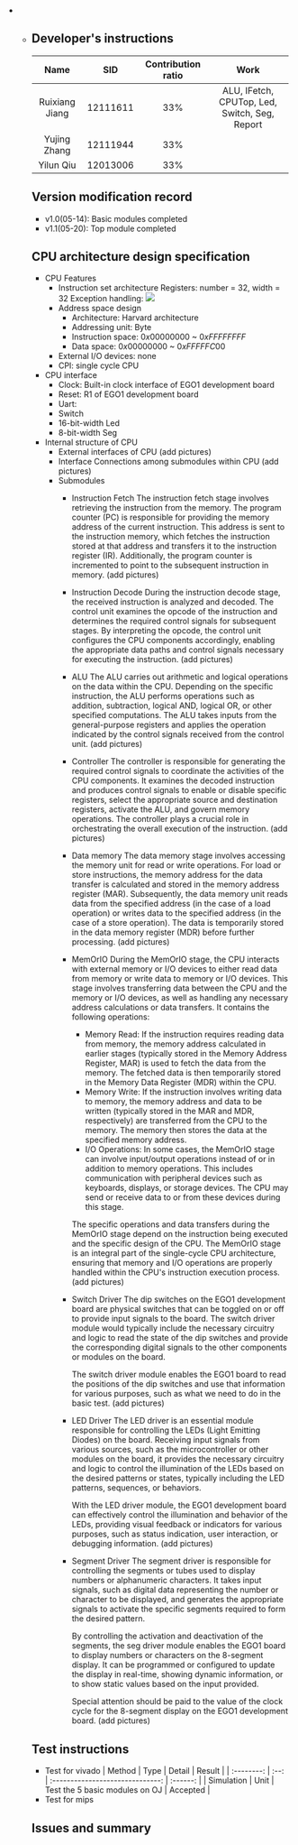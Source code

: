 -   -   ## Developer's instructions
    
        |      Name      |    SID     | Contribution ratio |                     Work                      |
        | :------------: | :--------: | :----------------: | :-------------------------------------------: |
        | Ruixiang Jiang | $12111611$ |       $33\%$       | ALU, IFetch, CPUTop, Led, Switch, Seg, Report |
        |  Yujing Zhang  | $12111944$ |       $33\%$       |                                               |
        |   Yilun Qiu    | $12013006$ |       $33\%$       |                                               |
    
        ## Version modification record
    
        -   v$1.0$(05-14): Basic modules completed
        -   v$1.1$(05-20): Top module completed
    
        ## CPU architecture design specification
    
        -   CPU Features
            -   Instruction set architecture
                Registers: number = $32$, width = $32$
                Exception handling: 
                ![](/Users/jrx/课程资料/CS202/Computer-Organization-Project-Spring-2023/ISA.png)
            -   Address space design
                - Architecture: Harvard architecture
                - Addressing unit: Byte
                - Instruction space: $0x00000000$ ~ $0xFFFFFFFF$
                - Data space: $0x00000000$ ~ $0xFFFFFC00$
            -   External I/O devices: none
            -   CPI: single cycle CPU
        -   CPU interface
            -   Clock: Built-in clock interface of EGO1 development board
            -   Reset: R1 of EGO1 development board
            -   Uart: 
            -   Switch
            -   16-bit-width Led
            -   8-bit-width Seg
        -   Internal structure of CPU
            -   External interfaces of CPU
            (add pictures)
            -   Interface Connections among submodules within CPU
            (add pictures)
            -   Submodules
                -   Instruction Fetch
                    The instruction fetch stage involves retrieving the instruction from the memory. The program counter (PC) is responsible for providing the memory address of the current instruction. This address is sent to the instruction memory, which fetches the instruction stored at that address and transfers it to the instruction register (IR). Additionally, the program counter is incremented to point to the subsequent instruction in memory.
                    (add pictures)
                -   Instruction Decode
                    During the instruction decode stage, the received instruction is analyzed and decoded. The control unit examines the opcode of the instruction and determines the required control signals for subsequent stages. By interpreting the opcode, the control unit configures the CPU components accordingly, enabling the appropriate data paths and control signals necessary for executing the instruction.
                    (add pictures)
                -   ALU
                    The ALU carries out arithmetic and logical operations on the data within the CPU. Depending on the specific instruction, the ALU performs operations such as addition, subtraction, logical AND, logical OR, or other specified computations. The ALU takes inputs from the general-purpose registers and applies the operation indicated by the control signals received from the control unit.
                    (add pictures)
                -   Controller
                    The controller is responsible for generating the required control signals to coordinate the activities of the CPU components. It examines the decoded instruction and produces control signals to enable or disable specific registers, select the appropriate source and destination registers, activate the ALU, and govern memory operations. The controller plays a crucial role in orchestrating the overall execution of the instruction.
                    (add pictures)
                -   Data memory
                    The data memory stage involves accessing the memory unit for read or write operations. For load or store instructions, the memory address for the data transfer is calculated and stored in the memory address register (MAR). Subsequently, the data memory unit reads data from the specified address (in the case of a load operation) or writes data to the specified address (in the case of a store operation). The data is temporarily stored in the data memory register (MDR) before further processing.
                    (add pictures)
                -   MemOrIO
                    During the MemOrIO stage, the CPU interacts with external memory or I/O devices to either read data from memory or write data to memory or I/O devices. This stage involves transferring data between the CPU and the memory or I/O devices, as well as handling any necessary address calculations or data transfers.
                    It contains the following operations:
                    -   Memory Read: If the instruction requires reading data from memory, the memory address calculated in earlier stages (typically stored in the Memory Address Register, MAR) is used to fetch the data from the memory. The fetched data is then temporarily stored in the Memory Data Register (MDR) within the CPU.
                    -   Memory Write: If the instruction involves writing data to memory, the memory address and data to be written (typically stored in the MAR and MDR, respectively) are transferred from the CPU to the memory. The memory then stores the data at the specified memory address.
                    -   I/O Operations: In some cases, the MemOrIO stage can involve input/output operations instead of or in addition to memory operations. This includes communication with peripheral devices such as keyboards, displays, or storage devices. The CPU may send or receive data to or from these devices during this stage.
                    
                    The specific operations and data transfers during the MemOrIO stage depend on the instruction being executed and the specific design of the CPU. The MemOrIO stage is an integral part of the single-cycle CPU architecture, ensuring that memory and I/O operations are properly handled within the CPU's instruction execution process.
                    (add pictures)
                -   Switch Driver
                    The dip switches on the EGO1 development board are physical switches that can be toggled on or off to provide input signals to the board. The switch driver module would typically include the necessary circuitry and logic to read the state of the dip switches and provide the corresponding digital signals to the other components or modules on the board.
                    
                    The switch driver module enables the EGO1 board to read the positions of the dip switches and use that information for various purposes, such as what we need to do in the basic test.
                    (add pictures)
                -   LED Driver
                    The LED driver is an essential module responsible for controlling the LEDs (Light Emitting Diodes) on the board. Receiving input signals from various sources, such as the microcontroller or other modules on the board, it provides the necessary circuitry and logic to control the illumination of the LEDs based on the desired patterns or states, typically including the LED patterns, sequences, or behaviors.
                    
                    With the LED driver module, the EGO1 development board can effectively control the illumination and behavior of the LEDs, providing visual feedback or indicators for various purposes, such as status indication, user interaction, or debugging information.
                    (add pictures)
                -   Segment Driver
                    The segment driver is responsible for controlling the segments or tubes used to display numbers or alphanumeric characters. It takes input signals, such as digital data representing the number or character to be displayed, and generates the appropriate signals to activate the specific segments required to form the desired pattern.
    
                    By controlling the activation and deactivation of the segments, the seg driver module enables the EGO1 board to display numbers or characters on the 8-segment display. It can be programmed or configured to update the display in real-time, showing dynamic information, or to show static values based on the input provided.
                    
                    Special attention should be paid to the value of the clock cycle for the 8-segment display on the EGO1 development board.
                    (add pictures)
                    
        ## Test instructions
        -   Test for vivado
            |   Method   | Type |              Detail              |  Result  |
            | :--------: | :--: | :------------------------------: | :------: |
            | Simulation | Unit | Test the $5$ basic modules on OJ | Accepted |
        -   Test for mips
    
        ## Issues and summary